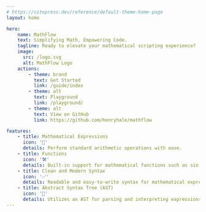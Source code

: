 ```yaml
---
# https://vitepress.dev/reference/default-theme-home-page
layout: home

hero:
    name: MathFlow
    text: Simplifying Math, Empowering Code.
    tagline: Ready to elevate your mathematical scripting experience?
    image: 
      src: /logo.svg
      alt: MathFlow Logo
    actions:
        - theme: brand
          text: Get Started
          link: /guide/index
        - theme: alt
          text: Playground
          link: /playground/
        - theme: alt
          text: View on GitHub
          link: https://github.com/henryhale/mathflow

features:
    - title: Mathematical Expressions
      icon: '📝'
      details: Perform standard arithmetic operations with ease.
    - title: Functions
      icon: '🛠️'
      details: Built-in support for mathematical functions such as sin, cos, tan, abs and more.
    - title: Clean and Modern Syntax
      icon: '✅'
      details: Readable and easy-to-write syntax for mathematical expressions.
    - title: Abstract Syntax Tree (AST)
      icon: '🌿'
      details: Utilizes an AST for parsing and interpreting expressions.
---
```

